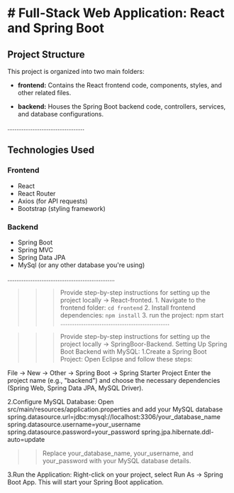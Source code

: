 # # Full-Stack Web Application: React and Spring Boot

## Project Structure

This project is organized into two main folders:

- **frontend:** Contains the React frontend code, components, styles, and other related files.

- **backend:** Houses the Spring Boot backend code, controllers, services, and database configurations.

...........................................



## Technologies Used

### Frontend

- React
- React Router
- Axios (for API requests)
- Bootstrap (styling framework)

### Backend

- Spring Boot
- Spring MVC
- Spring Data JPA
- MySql (or any other database you're using)

............................................................

 >>> Provide step-by-step instructions for setting up the project locally -> React-fronted.
    1. Navigate to the frontend folder: `cd frontend`
    2. Install frontend dependencies: `npm install`
    3. run the project:  npm start
.............................................................

>>> Provide step-by-step instructions for setting up the project locally -> SpringBoor-Backend.
    Setting Up Spring Boot Backend with MySQL:
 1.Create a Spring Boot Project:
     Open Eclipse and follow these steps:

  File -> New -> Other -> Spring Boot -> Spring Starter Project
  Enter the project name (e.g., "backend") and choose the necessary dependencies (Spring Web, Spring Data JPA, MySQL Driver).

 2.Configure MySQL Database:
          Open src/main/resources/application.properties and add your MySQL database 
          spring.datasource.url=jdbc:mysql://localhost:3306/your_database_name
           spring.datasource.username=your_username
           spring.datasource.password=your_password
          spring.jpa.hibernate.ddl-auto=update
>>Replace your_database_name, your_username, and your_password with your MySQL database details.

3.Run the Application:
Right-click on your project, select Run As -> Spring Boot App. This will start your Spring Boot application.
